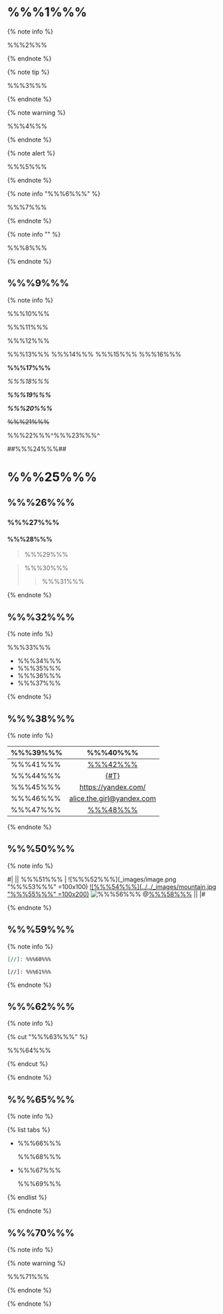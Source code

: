 # %%%1%%%

{% note info %}

%%%2%%%

{% endnote %}

{% note tip %}

%%%3%%%

{% endnote %}

{% note warning %}

%%%4%%%

{% endnote %}

{% note alert %}

%%%5%%%

{% endnote %}

{% note info "%%%6%%%" %}

%%%7%%%

{% endnote %}

{% note info "" %}

%%%8%%%

{% endnote %}

## %%%9%%%

{% note info %}

%%%10%%%

%%%11%%%

%%%12%%%

%%%13%%% %%%14%%% %%%15%%% %%%16%%%

**%%%17%%%**

_%%%18%%%_

**_%%%19%%%_**

_**%%%20%%%**_

~~%%%21%%%~~

%%%22%%%^%%%23%%%^

##%%%24%%%##

# %%%25%%%

## %%%26%%%

### %%%27%%%

#### %%%28%%%

> %%%29%%%

> %%%30%%%
>> %%%31%%%

{% endnote %}

## %%%32%%%

{% note info %}

%%%33%%%

- %%%34%%%
- %%%35%%%
- %%%36%%%
- %%%37%%%

{% endnote %}

## %%%38%%%

{% note info %}

| %%%39%%% | %%%40%%% |
| :------ | :-----: |
| %%%41%%% | [%%%42%%%](url "%%%43%%%") |
| %%%44%%% | [{#T}](./index.md) |
| %%%45%%% | <https://yandex.com/> |
| %%%46%%% | <alice.the.girl@yandex.com> |
| %%%47%%% | [%%%48%%%][1] |

{% endnote %}

## %%%50%%%

{% note info %}

#|
|| %%%51%%% |
![%%%52%%%](_images/image.png "%%%53%%%" =100x100)
[![%%%54%%%](../../_images/mountain.jpg "%%%55%%%" =100x200)](https://yandex.com/images/search?text=mountain)
![%%%56%%%][image1]
@[%%%58%%%](video_id) ||
|#

{% endnote %}

## %%%59%%%

{% note info %}

```markdown
[//]: %%%60%%%
```

`[//]: %%%61%%%`

{% endnote %}

## %%%62%%%

{% note info %}

{% cut "%%%63%%%" %}

%%%64%%%

{% endcut %}

{% endnote %}

## %%%65%%%

{% note info %}

{% list tabs %}

- %%%66%%%

  %%%68%%%

- %%%67%%%

  %%%69%%%

{% endlist %}

{% endnote %}

## %%%70%%%

{% note info %}

{% note warning %}

%%%71%%%

{% endnote %}

{% endnote %}

[1]: https://yandex.com/ "%%%49%%%"
[image1]: ../../_images/mountain.jpg "%%%57%%%"
